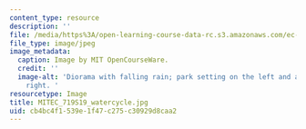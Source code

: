 ```yaml
---
content_type: resource
description: ''
file: /media/https%3A/open-learning-course-data-rc.s3.amazonaws.com/ec-719-d-lab-water-climate-change-and-health-spring-2019/cb4bc4f1539e1f47c275c30929d8caa2_MITEC_719S19_watercycle.jpg
file_type: image/jpeg
image_metadata:
  caption: Image by MIT OpenCourseWare.
  credit: ''
  image-alt: 'Diorama with falling rain; park setting on the left and asphalt on the
    right. '
resourcetype: Image
title: MITEC_719S19_watercycle.jpg
uid: cb4bc4f1-539e-1f47-c275-c30929d8caa2
---
```


